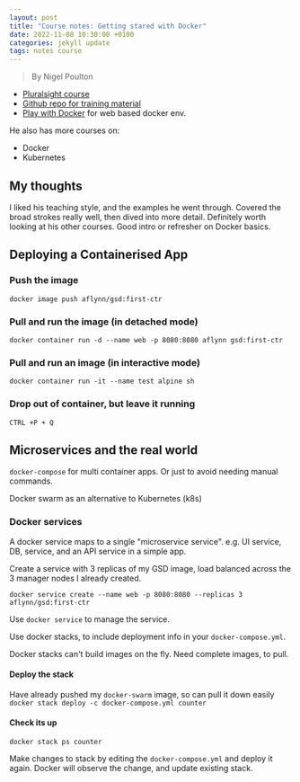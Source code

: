 ```yaml
---
layout: post
title: "Course notes: Getting stared with Docker"
date: 2022-11-08 10:30:00 +0100
categories: jekyll update
tags: notes course
---
```

> By Nigel Poulton

- [Pluralsight course][1]
- [Github repo for training material][3]
- [Play with Docker][2] for web based docker env.

He also has more courses on:
- Docker
- Kubernetes

## My thoughts
I liked his teaching style, and the examples he went through. 
Covered the broad strokes really well, then dived into more detail. 
Definitely worth looking at his other courses. Good intro or refresher on Docker basics.

## Deploying a Containerised App

### Push the image
`docker image push aflynn/gsd:first-ctr `

### Pull and run the image (in detached mode)
`docker container run -d --name web -p 8080:8080 aflynn gsd:first-ctr` 

### Pull and run an image (in interactive mode)
`docker container run -it --name test alpine sh`

### Drop out of container, but leave it running
`CTRL +P + Q`

## Microservices and the real world
 `docker-compose` for multi container apps. 
 Or just to avoid needing manual commands.

Docker swarm as an alternative to Kubernetes (k8s)

### Docker services
A docker service maps to a single "microservice service". e.g. UI service, DB, service, and an API service in a simple app.

Create a service with 3 replicas of my GSD image, load balanced across the 3 manager nodes I already created.

`docker service create --name web -p 8080:8080 --replicas 3 aflynn/gsd:first-ctr`

Use `docker service` to manage the service.

Use docker stacks, to include deployment info in your `docker-compose.yml`.

Docker stacks can't build images on the fly. Need complete images, to pull.

#### Deploy the stack
Have already pushed my `docker-swarm` image, so can pull it down easily
`docker stack deploy -c docker-compose.yml counter`

#### Check its up
`docker stack ps counter`

Make changes to stack by editing the `docker-compose.yml` and deploy it again. Docker will observe the change, and update existing stack.

[1]: https://app.pluralsight.com/library/courses/getting-started-docker/table-of-contents 
[2]: https://labs.play-with-docker.com/
[3]: https://github.com/nigelpoulton/gsd